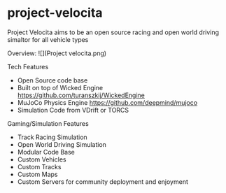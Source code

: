# project-velocita
Project Velocita aims to be an open source racing and open world driving simaltor for all vehicle types

Overview:
![](Project velocita.png)

Tech Features
- Open Source code base
- Built on top of Wicked Engine https://github.com/turanszkij/WickedEngine
- MuJoCo Physics Engine https://github.com/deepmind/mujoco
- Simulation Code from VDrift or TORCS

Gaming/Simulation Features
- Track Racing Simulation
- Open World Driving Simulation
- Modular Code Base
- Custom Vehicles
- Custom Tracks
- Custom Maps
- Custom Servers for community deployment and enjoyment
